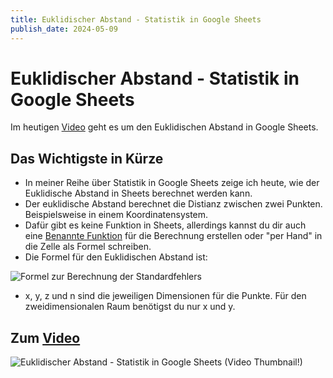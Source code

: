 ```yaml
---
title: Euklidischer Abstand - Statistik in Google Sheets
publish_date: 2024-05-09
---
```


# Euklidischer Abstand - Statistik in Google Sheets

Im heutigen [Video](https://youtu.be/tZeXsWvh9zc) geht es um den Euklidischen Abstand in Google Sheets. 

## Das Wichtigste in Kürze

- In meiner Reihe über Statistik in Google Sheets zeige ich heute, wie der Euklidische Abstand in Sheets berechnet werden kann.
- Der euklidische Abstand berechnet die Distianz zwischen zwei Punkten. Beispielsweise in einem Koordinatensystem.
- Dafür gibt es keine Funktion in Sheets, allerdings kannst du dir auch eine [Benannte Funktion](https://youtu.be/L2LVHTGzizU) für die Berechnung erstellen oder "per Hand" in die Zelle als Formel schreiben.
- Die Formel für den Euklidischen Abstand ist:

![Formel zur Berechnung der Standardfehlers](../../images/formeln/582_formel.jpg "Formel zur Berechnung der Standardfehlers")

- x, y, z und n sind die jeweiligen Dimensionen für die Punkte. Für den zweidimensionalen Raum benötigst du nur x und y.

## Zum [Video](https://youtu.be/tZeXsWvh9zc)

![Euklidischer Abstand - Statistik in Google Sheets (Video Thumbnail!)](../../thumbnails/Fertig582.jpg "Euklidischer Abstand - Statistik in Google Sheets (Video Thumbnail!)")
